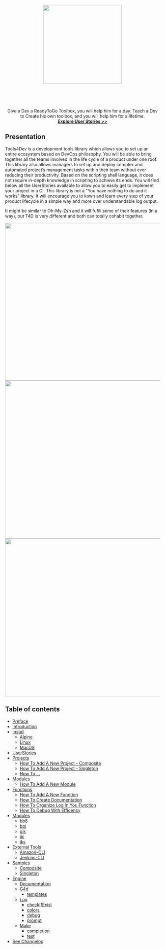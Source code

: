 <p align="center">
    <img src="https://github.com/iFeelSmart/T4D-Ressources/blob/master/Logo.png" width="256">
</p>
<br />
<br />
<br />
<p align="center">
  Give a Dev a ReadyToGo Toolbox, you will help him for a day. Teach a Dev to Create his own toolbox, and you will help him for a lifetime. 
  <br />
    <a href="https://Link"><strong>Explore User Stories >></strong></a>
  <br />
</p>

## Presentation

Tools4Dev is a development tools library which allows you to set up an entire ecosystem based on DevOps philosophy. You will be able to bring together all the teams involved in the life cycle of a product under one roof. This library also allows managers to set up and deploy complex and automated project’s management tasks within their team without ever reducing their productivity. Based on the scripting shell language, it does not require in-depth knowledge in scripting to achieve its ends. You will find below all the UserStories available to allow you to easily get to implement your project in a CI. This library is not a "You have nothing to do and it works" library. It will encourage you to kown and learn every step of your product lifecycle in a simple way and more over understandable log output.

It might be similar to Oh-My-Zsh and it will fufill some of their features (in a way), but T4D is very different and both can totally cohabit together.

<p align="center">
    <img src="https://github.com/iFeelSmart/T4D-Ressources/blob/master/Logo.png" width="512"><img src="https://github.com/iFeelSmart/T4D-Ressources/blob/master/Logo.png" width="512"><img src="https://github.com/iFeelSmart/T4D-Ressources/blob/master/Logo.png" width="512">
</p> 


## Table of contents

 * [Preface]()
 * [Introduction](.Ressources/docs/MarkDown/INTRO.md)
 * [Install](.Ressources/docs/MarkDown/Platforms/_main_.md)
   * [Alpine](.Ressources/docs/MarkDown/Platforms/Alpine.md)
   * [Linux](.Ressources/docs/MarkDown/Platforms/Linux.md)
   * [MacOS](.Ressources/docs/MarkDown/Platforms/MacOS.md)
 * [UserStories]()
 * [Projects]()
   * [How To Add A New Project - Composite]()
   * [How To Add A New Project - Singleton]()
   * [How To ...]()
 * [Modules]()
   * [How To Add A New Module]()
 * [Functions]()
   * [How To Add A New Function]()
   * [How To Create Documentation]()
   * [How To Organize Log In You Function]()
   * [How To Debug With Efficency]()
 * [Modules]()
   * [bb8](.Ressources/docs/MarkDown/Modules/bb8.md)
   * [bpi](.Ressources/docs/MarkDown/Modules/bpi.md)
   * [gik](.Ressources/docs/MarkDown/Modules/gik.md)
   * [jic](.Ressources/docs/MarkDown/Modules/jic.md)
   * [jks](.Ressources/docs/MarkDown/Modules/jks.md)
 * [External Tools]()
   * [Amazon-CLI]()
   * [Jenkins-CLI]()
 * [Samples]()
   * [Composite]()
   * [Singleton]()
 * [Engine]()
   * [Documentation](.Ressources/docs/MarkDown/Utils/Documentation.md)
   * [G4d](.Ressources/docs/MarkDown/Utils/G4d.md)
     * [templates]()
   * [Log](.Ressources/docs/MarkDown/Utils/Log.md)
     * [checkIfExist]()
     * [colors]()
     * [debug]()
     * [prompt]()
   * [Make](.Ressources/docs/MarkDown/Utils/Make.md)
     * [completion]()
     * [test]()
 * [See Changelog](CHANGELOG.md)
